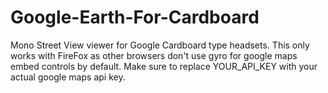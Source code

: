 # Google-Earth-For-Cardboard
Mono Street View viewer for Google Cardboard type headsets.
This only works with FireFox as other browsers don't use gyro for google maps embed controls by default.
Make sure to replace YOUR_API_KEY with your actual google maps api key.
